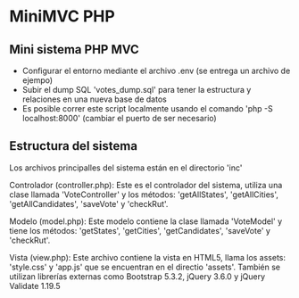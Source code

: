 # MiniMVC PHP

## Mini sistema PHP MVC

- Configurar el entorno mediante el archivo .env (se entrega un archivo de ejempo)
- Subir el dump SQL 'votes_dump.sql' para tener la estructura y relaciones en una nueva base de datos
- Es posible correr este script localmente usando el comando 'php -S localhost:8000' (cambiar el puerto de ser necesario)

## Estructura del sistema

Los archivos principalles del sistema están en el directorio 'inc'

Controlador (controller.php): Este es el controlador del sistema, utiliza una clase llamada 'VoteController' y los métodos: 'getAllStates', 'getAllCities', 'getAllCandidates', 'saveVote' y 'checkRut'.

Modelo (model.php): Este modelo contiene la clase llamada 'VoteModel' y tiene los métodos: 'getStates', 'getCities', 'getCandidates', 'saveVote' y 'checkRut'.

Vista (view.php): Este archivo contiene la vista en HTML5, llama los assets: 'style.css' y 'app.js' que se encuentran en el directio 'assets'. También se utilizan librerías externas como Bootstrap 5.3.2, jQuery 3.6.0 y jQuery Validate 1.19.5

